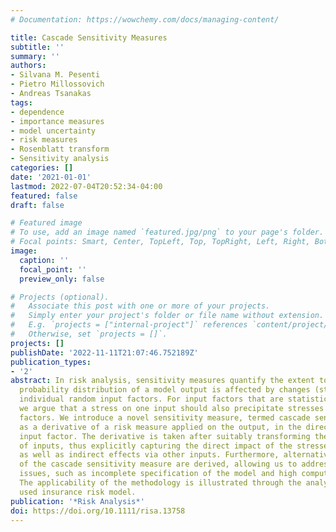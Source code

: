 ```yaml
---
# Documentation: https://wowchemy.com/docs/managing-content/

title: Cascade Sensitivity Measures
subtitle: ''
summary: ''
authors:
- Silvana M. Pesenti
- Pietro Millossovich
- Andreas Tsanakas
tags:
- dependence
- importance measures
- model uncertainty
- risk measures
- Rosenblatt transform
- Sensitivity analysis
categories: []
date: '2021-01-01'
lastmod: 2022-07-04T20:52:34-04:00
featured: false
draft: false

# Featured image
# To use, add an image named `featured.jpg/png` to your page's folder.
# Focal points: Smart, Center, TopLeft, Top, TopRight, Left, Right, BottomLeft, Bottom, BottomRight.
image:
  caption: ''
  focal_point: ''
  preview_only: false

# Projects (optional).
#   Associate this post with one or more of your projects.
#   Simply enter your project's folder or file name without extension.
#   E.g. `projects = ["internal-project"]` references `content/project/deep-learning/index.md`.
#   Otherwise, set `projects = []`.
projects: []
publishDate: '2022-11-11T21:07:46.752189Z'
publication_types:
- '2'
abstract: In risk analysis, sensitivity measures quantify the extent to which the
  probability distribution of a model output is affected by changes (stresses) in
  individual random input factors. For input factors that are statistically dependent,
  we argue that a stress on one input should also precipitate stresses in other input
  factors. We introduce a novel sensitivity measure, termed cascade sensitivity, defined
  as a derivative of a risk measure applied on the output, in the direction of an
  input factor. The derivative is taken after suitably transforming the random vector
  of inputs, thus explicitly capturing the direct impact of the stressed input factor,
  as well as indirect effects via other inputs. Furthermore, alternative representations
  of the cascade sensitivity measure are derived, allowing us to address practical
  issues, such as incomplete specification of the model and high computational costs.
  The applicability of the methodology is illustrated through the analysis of a commercially
  used insurance risk model.
publication: '*Risk Analysis*'
doi: https://doi.org/10.1111/risa.13758
---
```

